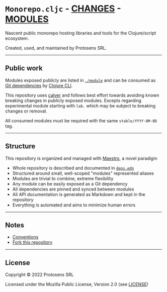 # `Monorepo.cljc` - [CHANGES](./doc/changelog.md) - [MODULES](./module)

Nascent public monorepo hosting libraries and tools for the Clojure/script
ecosystem.

Created, used, and maintained by Protosens SRL.


---


## Public work

Modules exposed publicly are listed in [`./module`](./module) and can be
consumed as [Git
dependencies](https://clojure.org/guides/deps_and_cli#_using_git_libraries) by
[Clojure CLI](https://clojure.org/guides/deps_and_cli).

This repository uses [calver](https://calver.org) and follows best effort
towards avoiding known breaking changes in publicly exposed modules. Excepts
regarding experimental module starting with `lab.` which may be subject to
breaking changes or removal.

All consumed modules must be required with the same `stable/YYYY-0M-0D` tag.


---


## Structure

This repository is organized and managed with [Maestro](./module/maestro), a
novel paradigm

- Whole repository is described and documented in [`deps.edn`](./deps.edn)
- Structured around small, well-scoped "modules" represented aliases
- Modules are trivial to combine, extreme flexibility
- Any module can be easily exposed as a Git dependency
- All dependencies are pinned and synced between modules
- All API documentation is generated as Markdown and kept in the repository
- Everything is automated and aims to minimize human errors


---


## Notes

- [Conventions](./doc/conventions.md)
- [Fork this repository](./doc/fork_this_repository.md)


---


## License

Copyright © 2022 Protosens SRL

Licensed under the Mozilla Public License, Version 2.0 (see [LICENSE](./LICENSE))
